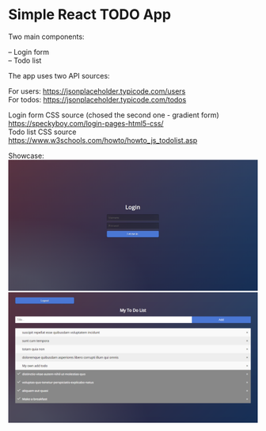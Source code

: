 ﻿<h1>Simple React TODO App</h1>

Two main components:

– Login form<br>
– Todo list

The app uses two API sources:

For users: https://jsonplaceholder.typicode.com/users<br>
For todos: https://jsonplaceholder.typicode.com/todos

Login form CSS source (chosed the second one - gradient form)<br>
https://speckyboy.com/login-pages-html5-css/ <br>
Todo list CSS source<br>
https://www.w3schools.com/howto/howto_js_todolist.asp

Showcase:
![](loginform.PNG)
![](todolist.PNG)